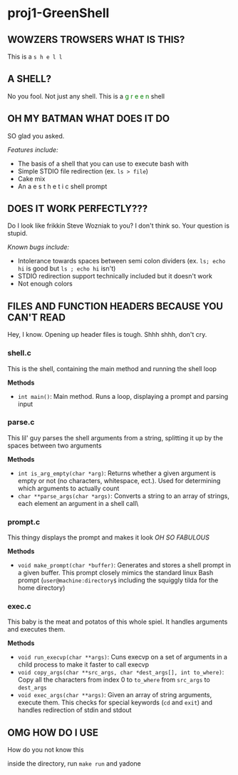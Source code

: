 # proj1-GreenShell

## WOWZERS TROWSERS WHAT IS THIS?
This is a `s h e l l`


## A SHELL?
No you fool. Not just any shell. This is a <span style="color:green"> g r e e n </span> shell

## OH MY BATMAN WHAT DOES IT DO
SO glad you asked.

_Features include:_

- The basis of a  shell that you can use to execute bash with
- Simple STDIO file redirection (ex. `ls > file`)
- Cake mix
- An a e s t h e t i c shell prompt



## DOES IT WORK PERFECTLY???
Do I look like frikkin Steve Wozniak to you? I don't think so. Your question is stupid.

_Known bugs include:_
- Intolerance towards spaces between semi colon dividers (ex. `ls; echo hi` is good but `ls ; echo hi` isn't)
- STDIO redirection support technically included but it doesn't work
- Not enough colors

## FILES AND FUNCTION HEADERS BECAUSE YOU CAN'T READ
Hey, I know. Opening up header files is tough. Shhh shhh, don't cry.

### shell.c

This is the shell, containing the main method and running the shell loop

**Methods**
- `int main()`: Main method. Runs a loop, displaying a prompt and parsing input

### parse.c

This lil' guy parses the shell arguments from a string, splitting it up by the spaces between two arguments

**Methods**
- `int is_arg_empty(char *arg)`: Returns whether a given argument is empty or not (no characters, whitespace, ect.).
                                 Used for determining which arguments to actually count
- `char **parse_args(char *args)`: Converts a string to an array of strings, each element an argument in a shell call\


### prompt.c

This thingy displays the prompt and makes it look _OH SO FABULOUS_

**Methods**
- `void make_prompt(char *buffer)`: Generates and stores a shell prompt in a given buffer. This prompt closely mimics
                                    the standard linux Bash prompt (`user@machine:directory$` 
                                    including the squiggly tilda for the home directory)

### exec.c

This baby is the meat and potatos of this whole spiel. It handles arguments and executes them.

**Methods**
- `void run_execvp(char **args)`: Cuns execvp on a set of arguments in a child process to make it faster to call execvp
- `void copy_args(char **src_args, char *dest_args[], int to_where)`: Copy all the characters from index 0 to `to_where`
                                                                     from `src_args` to `dest_args`
- `void exec_args(char **args)`: Given an array of string arguments, execute them. This checks for special
                                 keywords (`cd` and `exit`) and handles redirection of stdin and stdout



## OMG HOW DO I USE
How do you not know this

inside the directory, run `make run` and yadone
